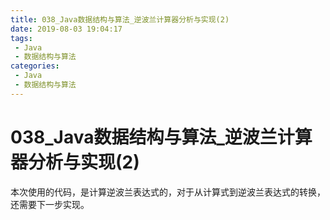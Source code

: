 ```yaml
---
title: 038_Java数据结构与算法_逆波兰计算器分析与实现(2)
date: 2019-08-03 19:04:17
tags: 
 - Java
 - 数据结构与算法
categories:
 - Java
 - 数据结构与算法
---
```


# 038_Java数据结构与算法_逆波兰计算器分析与实现(2)

本次使用的代码，是计算逆波兰表达式的，对于从计算式到逆波兰表达式的转换，还需要下一步实现。

